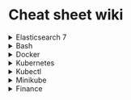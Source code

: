 # Cheat sheet wiki

<details>
  <summary>Elasticsearch 7</summary>

  ## Elasticsearch 7 

  ### Index
  #### Create
  Create an index with mappings
  ```
  PUT /transaction
{
    "mappings": {
        "dynamic": true,
        "properties" : {
            "commission" : {
                "type" : "long"
            },
            "id" : {
                "type" : "integer"
            },
            "merchant_id" : {
                "type" : "integer"
            },
            "network_transaction_id" : {
                "type" : "integer"
            },
            "user" : {
                "properties" : {
                    "user_id" : {
                        "type" : "integer"
                    },
                    "user_type" : {
                        "type" : "integer"
                    }
                }
            },
            "rate" : {
                "properties" : {
                    "rate_id" : {
                        "type" : "long"
                    },
                    "multiplier" : {
                        "type" : "float"
                    }
                }
            },
            "created_at" : {
                "type" : "date",
                "format":"yyyy-MM-dd HH:mm:ss"
            }
        }
    }
}
  ```

  #### Delete
  ```
  DELETE /transaction
  ```

  ### Mapping

  #### Mapping Types
  - Mapping types are deprecated in 6.0.0.
  - Mapping types can be compared to tables, it allows you to divide documents in to groups
  - e.g. index with a mapping type /students/student

  #### Create a mapping

  (Create an index first)

  ```
  PUT /transaction/_mapping
  {
    "properties": {
        "created_at" : {
            "type" : "date",
            "format":"yyyy-MM-dd HH:mm:ss"
        }
    }
  }
  ```
  
  ### Create documents
  ```
  POST /user/_doc/78
  {
    "user_id": 78,
    "name": "matt smith"
  }
  ```
  
  ```
  POST /transaction/_doc/1
  {
    "transaction_id": 1,
    "user_id": 78,
    "network_transaction_id": 101,
    "commission": 12
  }
  ```

  ### Search documents
  
  Returns all documents within an index
  ```
  GET /transaction/_search
  ```

  Returns a single document within an index
  ```
  GET /transaction/_doc/1
  ```

  ### Percolators
  - A percolator is a reverse search
  - We store queries as percolators and run documents against them
  - 

  ### Scripts

  Return a generated object with a boosted transaction commission

  ```
  GET /transaction/_search
  {
    "script_fields": {
        "boosted_commission": {
            "script": {
                "lang": "painless",
                "source": """
                    def tran = params._source;
                    def commission = tran.commission;
                    def variableRate = 0.95;
                    def premium = commission * 0.10;
                    def boosted = (commission * variableRate) + premium;
                    def calculation = "(commission * variableRate) + premium";

                    HashMap map = new HashMap();
                    map.put("commission", tran.commission);
                    map.put("premium", premium);
                    map.put("variableRate", variableRate);
                    map.put("boosted", boosted);
                    map.put("calculation", calculation);

                    return map;
                """
            }
        }
    }
  }
  ```

  ### References
  - https://logz.io/blog/removal-elasticsearch-mapping-types/
  - https://www.elastic.co/guide/en/elasticsearch/painless/current/painless-operators-reference.html
  - https://www.elastic.co/guide/en/elasticsearch/painless/current/painless-bucket-script-agg-context.html#painless-bucket-script-agg-context


  
</details>


<details>
  <summary>Bash</summary>

  ## Bash

  ```
  # Nano

  # Open a file with line numbers
  nano -l /path/to.file
  
  # Jump to a line number 
  ctrl + _               

  # Remove a line (go to the line first)
  ctrl + k                
  ```
  
  ```
  # empty and write to a file
  echo "hello world" > hello.txt

  # add on to a file
  echo "hello world" >> hello.txt

  # give file exec priv
  chmod +x temp.sh

  # logout user
  sudo pkill -KILL -u ${USERNAME}

  # login as another user
  su '${USERNAME}'

  ```
  
</details>


<details>
  <summary>Docker</summary>

  ## Docker

  ``` 
  # remove images
  docker image prune
  
  # remove volume data
  docker volume prune          

  # remove all networks
  docker network prune

  # remove dangling images
  docker rmi $(docker images -f "dangling=true" -q) --force                 
  
  # prune all
  docker rmi -f $(docker images -a -q)
  
  # execute container with different user 
  docker exec -ti --user ${USER} ${CONTAINER} bash
  
  # copy file from container to your env
  docker cp ${CONTAINER}:/${FILE_PATH} ${OUTPUT_PATH}
  
  # copy file from your env to a container
  docker cp ${OUTPUT_PATH} ${CONTAINER}:${FILE_PATH}
  
  # run query on mysql container
  docker exec -i ${CONTAINER} mysql <<< "CREATE DATABASE test;" 
  
  # backup database
  docker exec ${CONTAINER} /usr/bin/mysqldump -u root --password=root ${DATABASE} > ${OUTPUT_PATH}

  # restore database
  cat ${FILE_PATH} | docker exec -i ${CONTAINER} /usr/bin/mysql -u root --password=root ${DATABASE}
  
  # run doctrine migrations on container
  docker exec -i ${CONTAINER} /var/www/site/vendor/bin/doctrine-module m:m
  
  # update config file and restart apache
  docker exec -ti ${CONTAINER} bash -c "echo 'xdebug.remote_host = 172.17.0.1' >> /etc/php/7.1/mods-available/xdebug.ini && service apache2 reload"
  ```
</details>

<details>
  <summary>Kubernetes</summary>

  ## Kubernetes

</details>

<details>
  <summary>Kubectl</summary>
  
  ## Kubectl

  ```
  # exec on to container on namespace
  kubectl exec -ti --namespace=${NAMESPACE} ${CONTAINER} bash

  # exec mysql command on container
  kubectl exec -ti --namespace=${NAMESPACE} ${CONTAINER} mysql <<< "show tables;"

  # run commands on container
  kubectl exec -ti --namespace=${NAMESPACE} ${CONTAINER} -- bash -c "echo 'hello world'"

  # backup database on mysql container
  kubectl exec -ti --namespace=${NAMESPACE} ${CONTAINER} -- bash -c "mysql -u root --password=root ${DATABASE} < ~/${DATABASE}.sql" 

  # exec from specific container
  kubectl exec -ti --namespace=${NAMESPACE} --container=${CONTAINER} ${POD} bash

  # Flush redis cache
  kubectl exec -ti --namespace=${NAMESPACE} ${CONTAINER} redis-cli FLUSHALL

  # list clusters
  kubectl config get-contexts

  # list pods on a namespace
  kubectl get pods --context=${CONTEXT} --namespace=${NAMESPACE}

  # view all of the containers in a pod.
  kubectl describe pod/${POD} --namespace=${NAMESPACE}

  # view logs of a pod
  kubectl logs -f --namespace=${NAMESPACE} ${POD}

  # log output from specific container
  kubectl logs -f --namespace=${NAMESPACE} --container=${CONTAINER} ${POD}

  # delete pods that have the `CrashLoopBackOff` status
  kubectl delete pod --namespace=${NAMESPACE} `kubectl get pods | awk '$3 == "CrashLoopBackOff" {print $1}'`

  # example env variables
  export NAMESPACE=dev
  export POD=web-app
  export CONTAINER=web-app-1

  ```
</details>

<details>
  <summary>Minikube</summary>

  ## Minikube

  ### What is Minikube?
  - A tool that allows you to run kubernetes locally
  - Minikube runs a single-node Kubernetes cluster inside a Virtual Machine

  ### Install

  ```
  # VirtualBox
  sudo add-apt-repository multiverse && sudo apt-get update

  # Minikube
  # https://kubernetes.io/docs/tasks/tools/install-minikube/#before-you-begin
  curl -Lo minikube https://storage.googleapis.com/minikube/releases/latest/minikube-linux-amd64 \
    && chmod +x minikube

  sudo install minikube /usr/local/bin
  ```

  Note: make sure you have virtualization enabled on you machine, this needs to be
  enabled from the bios
</details>

<details>
  <summary>Finance</summary>

  ## Finance

  ```
  AMC = Annual management charge
  The cost of managing funds/investments

  ISA = Individual savings account
  - UK equivalant of an IRA
  - Money made from investments in an ISA are tax-free
  - Allows you to deposit £20k a year (as of 2020)

  LISA = Lifetime Individual savings account
  - Similar to an ISA
  - Can only be accessed at retirement or for buying a first home
  - Allows you to deposit £4k a year
  - You receive a 25% bonus (up to £1k) from the government every year
  - Available to 18-39 year olds

  Shorting a stock
  - This is when you bet that the price of a stock will go down
  - How it works
    - You borrow a stock (fees normally apply)
    - Immediately sell the stock
    - Wait for the value to go down and buy it back
    - Return the shares and pocket the difference
    - e.g. 
      day 1 buy 10 shares for 10k with each share worth £1k
      day 2 share price drops to £800, buy back 10 shares.
      return those 10 shares that you bought back for £8k and keep £2k
  ```
</details>